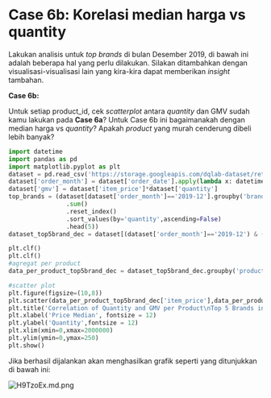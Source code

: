 # Case 6b: Korelasi median harga vs quantity

Lakukan analisis untuk _top brands_ di bulan Desember 2019, di bawah ini adalah beberapa hal yang perlu dilakukan. Silakan ditambahkan dengan visualisasi-visualisasi lain yang kira-kira dapat memberikan _insight_ tambahan.

**Case 6b:**

Untuk setiap product_id, cek _scatterplot_ antara _quantity_ dan GMV sudah kamu lakukan pada **Case 6a**? Untuk Case 6b ini bagaimanakah dengan median harga vs _quantity_? Apakah _product_ yang murah cenderung dibeli lebih banyak?

```python
import datetime
import pandas as pd
import matplotlib.pyplot as plt
dataset = pd.read_csv('https://storage.googleapis.com/dqlab-dataset/retail_raw_reduced.csv')
dataset['order_month'] = dataset['order_date'].apply(lambda x: datetime.datetime.strptime(x, "%Y-%m-%d").strftime('%Y-%m'))
dataset['gmv'] = dataset['item_price']*dataset['quantity']
top_brands = (dataset[dataset['order_month']=='2019-12'].groupby('brand')['quantity']
                .sum()
                .reset_index()
                .sort_values(by='quantity',ascending=False)
                .head(5))
dataset_top5brand_dec = dataset[(dataset['order_month']=='2019-12') & (dataset['brand'].isin(top_brands['brand'].to_list()))]

plt.clf()
plt.clf()
#agregat per product
data_per_product_top5brand_dec = dataset_top5brand_dec.groupby('product_id').agg({'quantity': 'sum', 'gmv':'sum', 'item_price':'median'}).reset_index()

#scatter plot
plt.figure(figsize=(10,8))
plt.scatter(data_per_product_top5brand_dec['item_price'],data_per_product_top5brand_dec['quantity'], marker='o', color='green')
plt.title('Correlation of Quantity and GMV per Product\nTop 5 Brands in December 2019',fontsize=15, color='blue')
plt.xlabel('Price Median', fontsize = 12)
plt.ylabel('Quantity',fontsize = 12)
plt.xlim(xmin=0,xmax=2000000)
plt.ylim(ymin=0,ymax=250)
plt.show()
```

Jika berhasil dijalankan akan menghasilkan grafik seperti yang ditunjukkan di bawah ini:

![H9TzoEx.md.png](https://iili.io/H9TzoEx.md.png)
